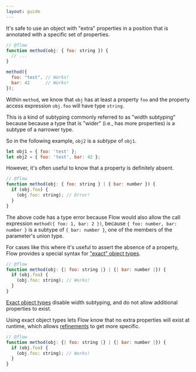 ```yaml
---
layout: guide
---
```


It's safe to use an object with "extra" properties in a position that is
annotated with a specific set of properties.

```js
// @flow
function method(obj: { foo: string }) {
  // ...
}

method({
  foo: "test", // Works!
  bar: 42      // Works!
});
```

Within `method`, we know that `obj` has at least a property `foo` and the
property access expression `obj.foo` will have type `string`.

This is a kind of subtyping commonly referred to as "width subtyping" because
because a type that is "wider" (i.e., has more properties) is a subtype of a
narrower type.

So in the following example, `obj2` is a _subtype_ of `obj1`.

```js
let obj1 = { foo: 'test' };
let obj2 = { foo: 'test', bar: 42 };
```

However, it's often useful to know that a property is definitely absent.

```js
// @flow
function method(obj: { foo: string } | { bar: number }) {
  if (obj.foo) {
    (obj.foo: string); // Error!
  }
}
```

The above code has a type error because Flow would also allow the call
expression `method({ foo: 1, bar: 2 })`, because `{ foo: number, bar: number }`
is a subtype of `{ bar: number }`, one of the members of the parameter's union
type.

For cases like this where it's useful to assert the absence of a property,
Flow provides a special syntax for
["exact" object types](../../types/objects/#toc-exact-object-types).

```js
// @flow
function method(obj: {| foo: string |} | {| bar: number |}) {
  if (obj.foo) {
    (obj.foo: string); // Works!
  }
}
```

[Exact object types](../../types/objects/#toc-exact-object-types) disable width
subtyping, and do not allow additional properties to exist.

Using exact object types lets Flow know that no extra properties will exist at
runtime, which allows [refinements](../refinements/) to get more specific.

```js
// @flow
function method(obj: {| foo: string |} | {| bar: number |}) {
  if (obj.foo) {
    (obj.foo: string); // Works!
  }
}
```
